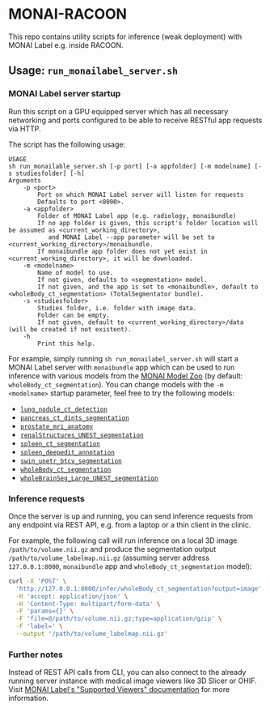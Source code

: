 # MONAI-RACOON

This repo contains utility scripts for inference (weak deployment) with MONAI Label e.g. inside RACOON.

## Usage: `run_monailabel_server.sh`

### MONAI Label server startup
Run this script on a GPU equipped server which has all necessary networking and ports configured to be able to  receive RESTful app requests via HTTP.

The script has the following usage:
```
USAGE
sh run_monailable_server.sh [-p port] [-a appfolder] [-m modelname] [-s studiesfolder] [-h]
Arguments
    -p <port>
        Port on which MONAI Label server will listen for requests
        Defaults to port <8000>.
    -a <appfolder>
        Folder of MONAI Label app (e.g. radiology, monaibundle)
        If no app folder is given, this script's folder location will be assumed as <current_working_directory>,
           and MONAI Label --app parameter will be set to <current_working_directory>/monaibundle.
        If monaibundle app folder does not yet exist in <current_working_directory>, it will be downloaded.
    -m <modelname>
        Name of model to use. 
        If not given, defaults to <segmentation> model.
        If not given, and the app is set to <monaibundle>, default to <wholeBody_ct_segmentation> (TotalSegmentator bundle).
    -s <studiesfolder>
        Studies folder, i.e. folder with image data.
        Folder can be empty.
        If not given, default to <current_working_directory>/data (will be created if not existent).
    -h
        Print this help.  
```

For example, simply running `sh run_monailabel_server.sh` will start a MONAI Label server with `monaibundle` app which can be used to run inference with various models from the [MONAI Model Zoo](https://github.com/Project-MONAI/model-zoo) (by default: `wholeBody_ct_segmentation`).
You can change models with the `-m <modelname>` startup parameter, feel free to try the following models:
* [`lung_nodule_ct_detection`](https://github.com/Project-MONAI/model-zoo/tree/dev/models/lung_nodule_ct_detection)
* [`pancreas_ct_dints_segmentation`](https://github.com/Project-MONAI/model-zoo/tree/dev/models/pancreas_ct_dints_segmentation)
* [`prostate_mri_anatomy`](https://github.com/Project-MONAI/model-zoo/tree/dev/models/prostate_mri_anatomy)
* [`renalStructures_UNEST_segmentation`](https://github.com/Project-MONAI/model-zoo/tree/dev/models/renalStructures_CECT_segmentation)
* [`spleen_ct_segmentation`](https://github.com/Project-MONAI/model-zoo/tree/dev/models/spleen_ct_segmentation)
* [`spleen_deepedit_annotation`](https://github.com/Project-MONAI/model-zoo/tree/dev/models/spleen_deepedit_annotation)
* [`swin_unetr_btcv_segmentation`](https://github.com/Project-MONAI/model-zoo/tree/dev/models/swin_unetr_btcv_segmentation)
* [`wholeBody_ct_segmentation`](https://github.com/Project-MONAI/model-zoo/tree/dev/models/wholeBody_ct_segmentation)
* [`wholeBrainSeg_Large_UNEST_segmentation`](https://github.com/Project-MONAI/model-zoo/tree/dev/models/wholeBrainSeg_Large_UNEST_segmentation)

### Inference requests
Once the server is up and running, you can send inference requests from any endpoint via REST API, e.g. from a laptop or a thin client in the clinic.

For example, the following call will run inference on a local 3D image `/path/to/volume.nii.gz` and produce the segmentation output `/path/to/volume_labelmap.nii.gz` 
(assuming server address `127.0.0.1:8000`, `monaibundle` app and `wholeBody_ct_segmentation` model):
```bash
curl -X 'POST' \
  'http://127.0.0.1:8000/infer/wholeBody_ct_segmentation?output=image' @ \
  -H 'accept: application/json' \
  -H 'Content-Type: multipart/form-data' \
  -F 'params={}' \
  -F 'file=@/path/to/volume.nii.gz;type=application/gzip' \
  -F 'label=' \
  --output '/path/to/volume_labelmap.nii.gz'
```

### Further notes
Instead of REST API calls from CLI, you can also connect to the already running server instance with medical image viewers like 3D Slicer or OHIF.
Visit [MONAI Label's "Supported Viewers" documentation](https://github.com/Project-MONAI/MONAILabel/tree/main#step-3-monai-label-supported-viewers) for more information.

